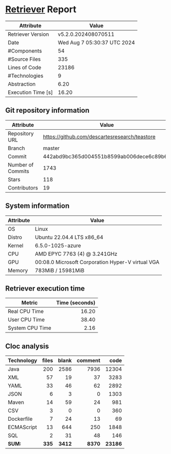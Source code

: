 # [Retriever](https://github.com/PalladioSimulator/Palladio-ReverseEngineering-Retriever) Report
| Attribute          | Value |
| ------------------ | ----- |
| Retriever Version  | v5.2.0.202408070511 |
| Date               | Wed Aug  7 05:30:37 UTC 2024 |
| #Components        | 54 |
| #Source Files      | 335 |
| Lines of Code      | 23186 |
| #Technologies      | 9 |
| Abstraction        | 6.20 |
| Execution Time [s] | 16.20 |

## Git repository information
|      Attribute    | Value |
| ----------------- | ----- |
| Repository URL    | https://github.com/descartesresearch/teastore |
| Branch            | master |
| Commit            | 442abd9bc365d004551b8599ab006dece6c89b6d |
| Number of Commits | 1743 |
| Stars             | 118 |
| Contributors      | 19 |


## System information
| Attribute | Value |
| --------- | ----- |
| OS | Linux  |
| Distro | Ubuntu 22.04.4 LTS x86_64  |
| Kernel | 6.5.0-1025-azure  |
| CPU | AMD EPYC 7763 (4) @ 3.241GHz  |
| GPU | 00:08.0 Microsoft Corporation Hyper-V virtual VGA  |
| Memory | 783MiB / 15981MiB  |

## Retriever execution time
| Metric | Time (seconds) |
| --- | ---: |
| Real CPU Time | 16.20 |
| User CPU Time | 38.40 |
| System CPU Time | 2.16 |
<!--
Explainations:
- __Real CPU Time__: actual time the command has run (can be less than total time spent in user and system mode for multi-threaded processes)
- __User CPU Time__: time the command has spent running in user mode
- __System CPU Time__: time the command has spent running in system or kernel mode
-->

## Cloc analysis

<!-- github.com/AlDanial/cloc v 1.90  T=1.36 s (296.6 files/s, 33120.7 lines/s) -->

|Technology|files|blank|comment|code|
|:-------|-------:|-------:|-------:|-------:|
|Java|200|2586|7936|12304|
|XML|57|19|37|3283|
|YAML|33|46|62|2892|
|JSON|6|3|0|1303|
|Maven|14|59|24|981|
|CSV|3|0|0|360|
|Dockerfile|7|24|13|69|
|ECMAScript|13|644|250|1848|
|SQL|2|31|48|146|
|**SUM:**|**335**|**3412**|**8370**|**23186**|

